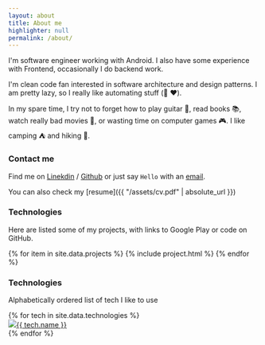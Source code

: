 ```yaml
---
layout: about
title: About me
highlighter: null
permalink: /about/
---
```


I'm software engineer working with Android. I also have some experience with Frontend, occasionally I do backend work.

I'm clean code fan interested in software architecture and design patterns. I am pretty lazy, so I really like automating stuff (:snake: :heart:).

In my spare time, I try not to forget how to play guitar :guitar:, read books :books:, watch really bad movies :movie_camera:, or wasting time on computer games :video_game:. I like camping :tent: and hiking :sunrise_over_mountains:.

### Contact me

Find me on [Linekdin][linkedin] / [Github][github] or just say `Hello` with an
[email](mailto:adam.swiderski89@gmail.com).

You can also check my [resume]({{ "/assets/cv.pdf" | absolute_url }})

### Technologies

Here are listed some of my projects, with links to Google Play or code on GitHub.

{% for item in site.data.projects %}
  {% include project.html %}
{% endfor %}


### Technologies

Alphabetically ordered list of tech I like to use

<div class="chipsContainer">
    <div class="row">
      {% for tech in site.data.technologies %}
      <a href=" {{ tech.link }}">
          <div class="chips"><img src="{{ tech.icon }}">{{ tech.name }}</div>
      </a>
      {% endfor %}
  </div>
</div>

[p]: https://www.cybersource.com
[github]: https://github.com/asvid
[linkedin]: https://pl.linkedin.com/in/aswiderski
